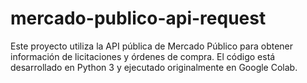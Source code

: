 # mercado-publico-api-request
Este proyecto utiliza la API pública de Mercado Público para obtener información de licitaciones y órdenes de compra.  El código está desarrollado en Python 3 y ejecutado originalmente en Google Colab.
